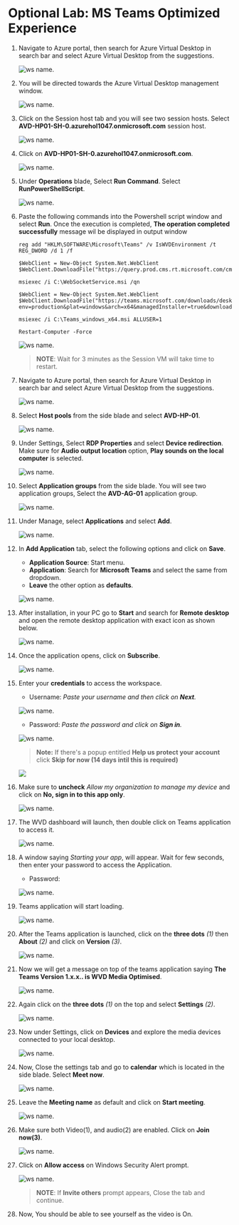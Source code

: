 # Optional Lab: MS Teams Optimized Experience

1. Navigate to Azure portal, then search for Azure Virtual Desktop in search bar and select Azure Virtual Desktop from the suggestions.

   ![ws name.](media/w1.png)

1. You will be directed towards the Azure Virtual Desktop management window.  

   ![ws name.](media/64.png)
   
1. Click on the Session host tab and you will see two session hosts. Select **AVD-HP01-SH-0.azurehol1047.onmicrosoft.com** session host.

   ![ws name.](media/teams1.png)
   
1. Click on **AVD-HP01-SH-0.azurehol1047.onmicrosoft.com**.

   ![ws name.](media/teams2.png)
 
1. Under **Operations** blade, Select **Run Command**. Select **RunPowerShellScript**.

   ![ws name.](media/teams4.png)
   
1. Paste the following commands into the Powershell script window and select **Run**. Once the execution is completed, **The operation completed successfully** message wil be displayed in output window

   ```
   reg add "HKLM\SOFTWARE\Microsoft\Teams" /v IsWVDEnvironment /t REG_DWORD /d 1 /f

   $WebClient = New-Object System.Net.WebClient
   $WebClient.DownloadFile("https://query.prod.cms.rt.microsoft.com/cms/api/am/binary/RWFYsj","C:\WebSocketService.msi")

   msiexec /i C:\WebSocketService.msi /qn

   $WebClient = New-Object System.Net.WebClient
   $WebClient.DownloadFile("https://teams.microsoft.com/downloads/desktopurl?env=production&plat=windows&arch=x64&managedInstaller=true&download=true","C:\Teams_windows_x64.msi")

   msiexec /i C:\Teams_windows_x64.msi ALLUSER=1

   Restart-Computer -Force
   
   ```

   ![ws name.](media/teams5.png)

   >**NOTE**: Wait for 3 minutes as the Session VM will take time to restart.

1. Navigate to Azure portal, then search for Azure Virtual Desktop in search bar and select Azure Virtual Desktop from the suggestions.

   ![ws name.](media/w1.png)
   
1. Select **Host pools** from the side blade and select **AVD-HP-01**.

   ![ws name.](media/teams7.png)
   
1. Under Settings, Select **RDP Properties** and select **Device redirection**. Make sure for **Audio output location** option, **Play sounds on the local computer** is selected.

   ![ws name.](media/teams8.png)
   
1. Select **Application groups** from the side blade. You will see two application groups, Select the **AVD-AG-01** application group.

   ![ws name.](media/teams6.png)
   
1. Under Manage, select **Applications** and select **Add**.

   ![ws name.](media/teams9.png)
   
1. In **Add Application** tab, select the following options and click on **Save**.
   
   - **Application Source**: Start menu.
   - **Application**: Search for **Microsoft Teams** and select the same from dropdown.
   - **Leave** the other option as **defaults**.
   
   ![ws name.](media/teams10.png)

1. After installation, in your PC go to **Start** and search for **Remote desktop** and open the remote desktop application with exact icon as shown below.

   ![ws name.](media/137.png)
   
1. Once the application opens, click on **Subscribe**.

   ![ws name.](media/a49.png)
  
1. Enter your **credentials** to access the workspace.

   - Username: *Paste your username* **<inject key="AzureAdUserEmail" />** *and then click on **Next**.*
   
   ![ws name.](media/95.png)

   - Password: *Paste the password* **<inject key="AzureAdUserPassword" />** *and click on **Sign in**.*

   ![ws name.](media/96.png)
   
   >**Note:** If there's a popup entitled **Help us protect your account** click **Skip for now (14 days intil this is required)**

   ![](media/skipfornow.png)

1. Make sure to **uncheck** *Allow my organization to manage my device* and click on **No, sign in to this app only**.

   ![ws name.](media/ex4t1s9.png)
  
1. The WVD dashboard will launch, then double click on Teams application to access it.

   ![ws name.](media/teams12.png)
   
1. A window saying *Starting your app*, will appear. Wait for few seconds, then enter your password to access the Application.

    - Password: **<inject key="AzureAdUserPassword" />**
   
    ![ws name.](media/ch14.png)
    
1. Teams application will start loading.

   ![ws name.](media/avdv214.png)
   
1. After the Teams application is launched, click on the **three dots** *(1)* then **About** *(2)* and click on **Version** *(3)*.

   ![ws name.](media/avdv215.png)

1. Now we will get a message on top of the teams application saying **The Teams Version 1.x.x.. is WVD Media Optimised**.

   ![ws name.](media/avdv216.png)
   
1. Again click on the **three dots** *(1)* on the top and select **Settings** *(2)*.

   ![ws name.](media/avdv217.png)
   
1. Now under Settings, click on **Devices** and explore the media devices connected to your local desktop.

   ![ws name.](media/avdv218.png)
   
1. Now, Close the settings tab and go to **calendar** which is located in the side blade. Select **Meet now**.

   ![ws name.](media/teams13.png)
   
1. Leave the **Meeting name** as default and click on **Start meeting**.

   ![ws name.](media/teams14.png)
   
1. Make sure both Video(1), and audio(2) are enabled. Click on **Join now(3)**.

   ![ws name.](media/teams15.png)
   
1. Click on **Allow access** on Windows Security Alert prompt.

   ![ws name.](media/teams16.png)
   
   >**NOTE**: If **Invite others** prompt appears, Close the tab and continue.
  
1. Now, You should be able to see yourself as the video is On.
